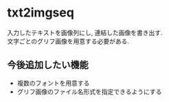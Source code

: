 # txt2imgseq

入力したテキストを画像列にし, 連結した画像を書き出す.  
文字ごとのグリフ画像を用意する必要がある.

## 今後追加したい機能
- 複数のフォントを用意する
- グリフ画像のファイル名形式を指定できるようにする